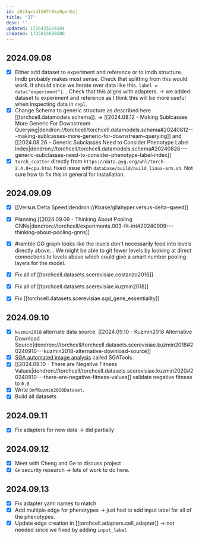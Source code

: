 ```yaml
---
id: z824gvi4f507r9ky9poh0zj
title: '37'
desc: ''
updated: 1726425224184
created: 1725815628586
---
```



## 2024.09.08

- [x] Either add dataset to experiment and reference or to lmdb structure. lmdb probably makes most sense. Check that splitting from this would work. It should since we iterate over data like this. `label = data["experiment"]`... Check that this aligns with adapters. → we added dataset to experiment and reference as I think this will be more useful when inspecting data in `repl`.
- [x] Change Schema to generic structure as described here [[torchcell.datamodels.schema]]. → [[2024.08.12 - Making Sublcasses More Generic For Downstream Querying|dendron://torchcell/torchcell.datamodels.schema#20240812---making-sublcasses-more-generic-for-downstream-querying]] and [[2024.08.26 - Generic Subclasses Need to Consider Phenotype Label Index|dendron://torchcell/torchcell.datamodels.schema#20240826---generic-subclasses-need-to-consider-phenotype-label-index]]
- [x] `torch_scatter` directly from `https://data.pyg.org/whl/torch-2.4.0+cpu.html` fixed issue with `database/build/build_linux-arm.sh`. Not sure how to fix this in general for installation.

## 2024.09.09

- [x] [[Versus Delta Speed|dendron://Kbase/gilahyper.versus-delta-speed]]
- [x] Planning [[2024.09.09 - Thinking About Pooling GNNs|dendron://torchcell/experiments.003-fit-int#20240909---thinking-about-pooling-gnns]]
- [x] #ramble GO graph looks like the levels don't necessarily feed into levels directly above... We might be able to git fewer levels by looking at direct connections to levels above which could give a smart number pooling layers for the model.

- [x] Fix all of [[torchcell.datasets.scerevisiae.costanzo2016]]
- [x] Fix all of [[torchcell.datasets.scerevisiae.kuzmin2018]]
- [x] Fix [[torchcell.datasets.scerevisiae.sgd_gene_essentiality]]

## 2024.09.10

- [x] `kuzmin2018` alternate data source. [[2024.09.10 - Kuzmin2018 Alternative Download Source|dendron://torchcell/torchcell.datasets.scerevisiae.kuzmin2018#20240910---kuzmin2018-alternative-download-source]]
- [x] [SGA automated image analysis](http://sgatools.ccbr.utoronto.ca/) called SGATools.
- [x] [[2024.09.10 - There are Negative Fitness Values|dendron://torchcell/torchcell.datasets.scerevisiae.kuzmin2020#20240910---there-are-negative-fitness-values]] validate negative fitness to `0.0`.
- [x] Write `DmfKuzmin2020Dataset`.
- [x] Build all datasets

## 2024.09.11

- [x] Fix adapters for new data → did partially

## 2024.09.12

- [x] Meet with Cheng and Ge to discuss project
- [x] `GH` security research → lots of work to do here.

## 2024.09.13

- [x] Fix adapter yaml names to match
- [x] Add multiple edge for phenotypes → just had to add input label for all of the phenotypes.
- [x] Update edge creation in [[torchcell.adapters.cell_adapter]] → not needed since we fixed by adding `input_label`
